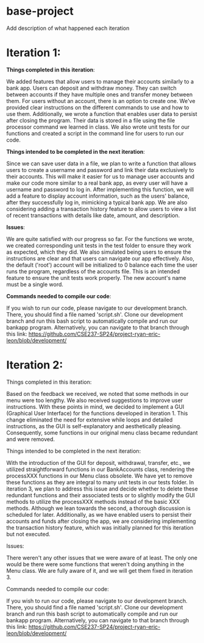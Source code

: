 # base-project

Add description of what happened each iteration

# **Iteration 1**:

**Things completed in this iteration**:

We added features that allow users to manage their accounts similarly to a bank app. Users can deposit and withdraw money. They can switch between accounts if they have multiple ones and transfer money between them. For users without an account, there is an option to create one. We've provided clear instructions on the different commands to use and how to use them. Additionally, we wrote a function that enables user data to persist after closing the program. Their data is stored in a file using the file processor command we learned in class. We also wrote unit tests for our functions and created a script in the command line for users to run our code.

**Things intended to be completed in the next iteration**:

Since we can save user data in a file, we plan to write a function that allows users to create a username and password and link their data exclusively to their accounts. This will make it easier for us to manage user accounts and make our code more similar to a real bank app, as every user will have a username and password to log in. After implementing this function, we will add a feature to display account information, such as the users' balance, after they successfully log in, mimicking a typical bank app.
We are also considering adding a transaction history feature to allow users to view a list of recent transactions with details like date, amount, and description.

**Issues**:

We are quite satisfied with our progress so far. For the functions we wrote, we created corresponding unit tests in the test folder to ensure they work as expected, which they did. We also simulated being users to ensure the instructions are clear and that users can navigate our app effectively. Also, the default ('root') account will be initialized to 0 balance each time the user runs the program, regardless of the accounts file. This is an intended feature to ensure the unit tests work properly. The new account's name must be a single word.

**Commands needed to compile our code**:

If you wish to run our code, please navigate to our development branch. There, you should find a file named 'script.sh'. Clone our development branch and run this bash script to automatically compile and run our bankapp program. Alternatively, you can navigate to that branch through this link: https://github.com/CSE237-SP24/project-ryan-eric-leon/blob/development/


# **Iteration 2**:

Things completed in this iteration:

Based on the feedback we received, we noted that some methods in our menu were too lengthy. We also received suggestions to improve user instructions. With these points in mind, we decided to implement a GUI (Graphical User Interface) for the functions developed in iteration 1. This change eliminated the need for extensive while loops and detailed instructions, as the GUI is self-explanatory and aesthetically pleasing. Consequently, some functions in our original menu class became redundant and were removed.

Things intended to be completed in the next iteration:

With the introduction of the GUI for deposit, withdrawal, transfer, etc., we utilized straightforward functions in our BankAccounts class, rendering the processXXX functions in our Menu class obsolete. We have yet to remove these functions as they are integral to many unit tests in our tests folder. In iteration 3, we plan to address this issue and decide whether to delete these redundant functions and their associated tests or to slightly modify the GUI methods to utilize the processXXX methods instead of the basic XXX methods. Although we lean towards the second, a thorough discussion is scheduled for later. Additionally, as we have enabled users to persist their accounts and funds after closing the app, we are considering implementing the transaction history feature, which was initially planned for this iteration but not executed.

Issues:

There weren't any other issues that we were aware of at least. The only one would be there were some functions that weren't doing anything in the Menu class. We are fully aware of it, and we will get them fixed in iteration 3. 


Commands needed to compile our code:

If you wish to run our code, please navigate to our development branch. There, you should find a file named 'script.sh'. Clone our development branch and run this bash script to automatically compile and run our bankapp program. Alternatively, you can navigate to that branch through this link: https://github.com/CSE237-SP24/project-ryan-eric-leon/blob/development/

